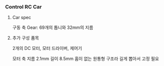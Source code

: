 ### Control RC Car

1. Car spec

   구동 축 Gear: 69개의 톱니와 32mm의 지름



2. 추가 구성 품목

   2개의 DC 모터, 모터 드라이버, 제어기 
   
   모터 축 지름 2.1mm 길이 8.5mm  홈이 없는 원통형 구조라 길게 뽑아서 고정 필요
   
   
